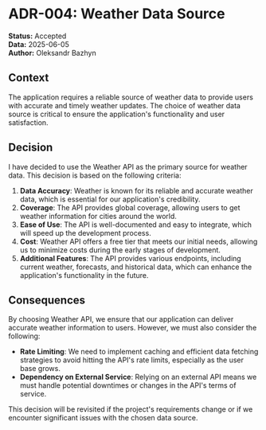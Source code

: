 # ADR-004: Weather Data Source

**Status:** Accepted<br/>
**Data:** 2025-06-05<br/>
**Author:** Oleksandr Bazhyn

## Context
The application requires a reliable source of weather data to provide users with accurate and timely weather updates. The choice of weather data source is critical to ensure the application's functionality and user satisfaction.

## Decision
I have decided to use the Weather API as the primary source for weather data. This decision is based on the following criteria:

1. **Data Accuracy**: Weather is known for its reliable and accurate weather data, which is essential for our application's credibility.
2. **Coverage**: The API provides global coverage, allowing users to get weather information for cities around the world.
3. **Ease of Use**: The API is well-documented and easy to integrate, which will speed up the development process.
4. **Cost**: Weather API offers a free tier that meets our initial needs, allowing us to minimize costs during the early stages of development.
5. **Additional Features**: The API provides various endpoints, including current weather, forecasts, and historical data, which can enhance the application's functionality in the future.

## Consequences
By choosing Weather API, we ensure that our application can deliver accurate weather information to users. However, we must also consider the following:

- **Rate Limiting**: We need to implement caching and efficient data fetching strategies to avoid hitting the API's rate limits, especially as the user base grows.
- **Dependency on External Service**: Relying on an external API means we must handle potential downtimes or changes in the API's terms of service.

This decision will be revisited if the project's requirements change or if we encounter significant issues with the chosen data source.